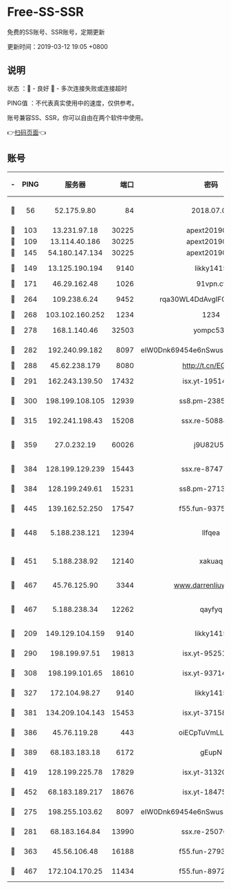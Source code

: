 # Free-SS-SSR

免费的SS账号、SSR账号，定期更新

更新时间：2019-03-12 19:05 +0800

## 说明

状态     ：🙂 - 良好 🙁 - 多次连接失败或连接超时

PING值   ：不代表真实使用中的速度，仅供参考。

账号兼容SS、SSR，你可以自由在两个软件中使用。

👉[扫码页面](https://liesauer.github.io/Free-SS-SSR/)👈

## 账号

|-|PING|服务器|端口|密码|加密方式|区域|
|:----:|:----:|:-----:|-----:|:----:|:----:|:----:|
|🙂|56|52.175.9.80|84|2018.07.07|chacha20-ietf-poly1305|HK|
|🙂|103|13.231.97.18|30225|apext2019006|chacha20|JP|
|🙂|109|13.114.40.186|30225|apext2019006|chacha20|JP|
|🙂|145|54.180.147.134|30225|apext2019006|chacha20|KR|
|🙂|149|13.125.190.194|9140|likky1415|aes-256-cfb|KR|
|🙂|171|46.29.162.48|1026|91vpn.cf|rc4-md5|RU|
|🙂|264|109.238.6.24|9452|rqa30WL4DdAvgIFG6Fs3znzTa|aes-256-cfb|FR|
|🙂|268|103.102.160.252|1234|1234|rc4-md5|JP|
|🙂|278|168.1.140.46|32503|yompc535|aes-256-cfb|AU|
|🙂|282|192.240.99.182|8097|eIW0Dnk69454e6nSwuspv9DmS201tQ0D|aes-256-cfb|US|
|🙂|288|45.62.238.179|8080|http://t.cn/EGJIyrl|rc4-md5|CA|
|🙂|291|162.243.139.50|17432|isx.yt-19514312|aes-256-cfb|US|
|🙂|300|198.199.108.105|12939|ss8.pm-23852707|aes-256-cfb|US|
|🙂|315|192.241.198.43|15208|ssx.re-50884758|aes-256-cfb|US|
|🙂|359|27.0.232.19|60026|j9U82U53|xchacha20-ietf-poly1305|HK|
|🙂|384|128.199.129.239|15443|ssx.re-87477398|aes-256-cfb|SG|
|🙂|384|128.199.249.61|15231|ss8.pm-27130247|aes-256-cfb|SG|
|🙂|445|139.162.52.250|17547|f55.fun-93753526|aes-256-cfb|SG|
|🙂|448|5.188.238.121|12394|llfqea|chacha20-ietf-poly1305|BR|
|🙂|451|5.188.238.92|12140|xakuaq|chacha20-ietf-poly1305|BR|
|🙂|467|45.76.125.90|3344|www.darrenliuwei.com|aes-256-cfb|AU|
|🙂|467|5.188.238.34|12262|qayfyq|chacha20-ietf-poly1305|BR|
|🙂|209|149.129.104.159|9140|likky1415|aes-256-cfb|HK|
|🙂|290|198.199.97.51|19813|isx.yt-95251776|aes-256-cfb|US|
|🙂|308|198.199.101.65|18610|isx.yt-93714382|aes-256-cfb|US|
|🙂|327|172.104.98.27|9140|likky1415|aes-256-cfb|JP|
|🙂|381|134.209.104.143|15453|isx.yt-37158015|aes-256-cfb|SG|
|🙂|386|45.76.119.28|443|oiECpTuVmLLxk4Ts|aes-256-cfb|AU|
|🙂|389|68.183.183.18|6172|gEupN|aes-256-cfb|SG|
|🙂|419|128.199.225.78|17829|isx.yt-31320620|aes-256-cfb|SG|
|🙂|452|68.183.189.217|18676|isx.yt-18475521|aes-256-cfb|SG|
|🙁|275|198.255.103.62|8097|eIW0Dnk69454e6nSwuspv9DmS201tQ0D|aes-256-cfb|US|
|🙁|281|68.183.164.84|13990|ssx.re-25076562|aes-256-cfb|US|
|🙁|363|45.56.106.48|16188|f55.fun-27930556|aes-256-cfb|US|
|🙁|467|172.104.170.25|11434|f55.fun-89729095|aes-256-cfb|SG|
